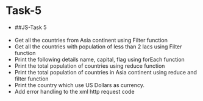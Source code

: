 # Task-5
<ul><li>##JS-Task 5</li><br>
<li>Get all the countries from Asia continent using Filter function</li>
<li>Get all the countries with population of less than 2 lacs using Filter function</li>
<li>Print the following details name, capital, flag using forEach function</li>
<li>Print the total population of countries using reduce function</li>
<li>Print the total population of countries in Asia continent using reduce and filter function</li>
<li>Print the country which use US Dollars as currency.</li>
<li>Add error handling to the xml http request code</li></ul>
